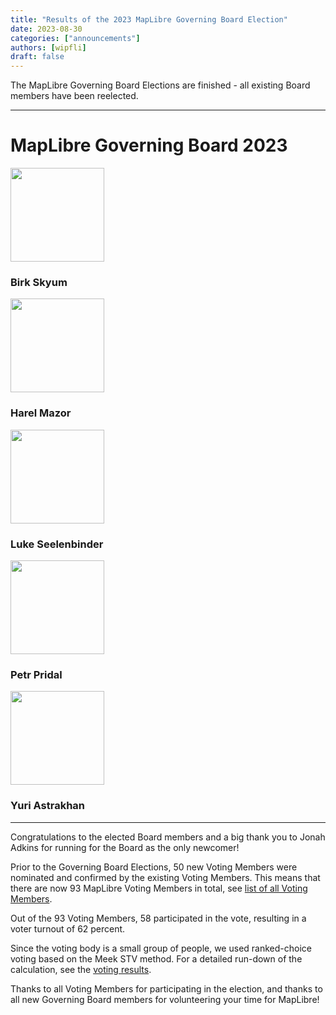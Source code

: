 ```yaml
---
title: "Results of the 2023 MapLibre Governing Board Election"
date: 2023-08-30
categories: ["announcements"]
authors: [wipfli]
draft: false
---
```



The MapLibre Governing Board Elections are finished - all existing Board members have been reelected.

<hr/>
<h1 class="text-center">MapLibre Governing Board 2023</h1>


<div class="container">
  <div class="row justify-content-center">
    <div class="col-xl-2 text-center">
      <img
        src="https://avatars.githubusercontent.com/u/74932975?v=4"
        width="150"
        class="rounded-circle mt-3"
      />
        <h3 class="m-3">Birk Skyum</h3>
    </div>
    <div class="col-xl-2 text-center">
      <img
        src="https://avatars.githubusercontent.com/u/3269297?v=4"
        width="150"
        class="rounded-circle mt-3"
      />
      <h3 class="m-3">Harel Mazor</h3>
    </div>
    <div class="col-xl-2 text-center">
      <img
        src="https://avatars.githubusercontent.com/u/157650?v=4"
        width="150"
        class="rounded-circle mt-3"
      />
        <h3 class="m-3">Luke Seelenbinder</h3>
    </div>
    <div class="col-xl-2 text-center">
      <img
        src="https://avatars.githubusercontent.com/u/59284?v=4"
        width="150"
        class="rounded-circle mt-3"
      />
        <h3 class="m-3">Petr Pridal</h3>
    </div>
    <div class="col-xl-2 text-center">
      <img
        src="https://avatars.githubusercontent.com/u/1641515?v=4"
        width="150"
        class="rounded-circle mt-3"
      />
        <h3 class="m-3">Yuri Astrakhan</h3>
    </div>
  </div>
</div>

<hr/>


Congratulations to the elected Board members and a big thank you to Jonah Adkins for running for the Board as the only newcomer!

Prior to the Governing Board Elections, 50 new Voting Members were nominated and confirmed by the existing Voting Members. This means that there are now 93 MapLibre Voting Members in total, see [list of all Voting Members](https://github.com/maplibre/maplibre/blob/main/VOTING_MEMBERS.md).

Out of the 93 Voting Members, 58 participated in the vote, resulting in a voter turnout of 62 percent.

Since the voting body is a small group of people, we used ranked-choice voting based on the Meek STV method. For a detailed run-down of the calculation, see the [voting results](https://github.com/maplibre/maplibre/blob/main/2023-polls/MapLibre-Governing-Board-Election-Results.pdf).

Thanks to all Voting Members for participating in the election, and thanks to all new Governing Board members for volunteering your time for MapLibre!

